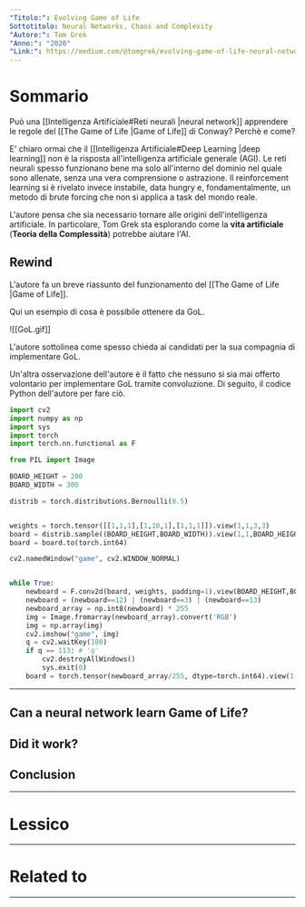 ```yaml
---
"Titolo:": Evolving Game of Life
Sottotitolo: Neural Networks, Chaos and Complexity
"Autore:": Tom Grek
"Anno:": "2020"
"Link:": https://medium.com/@tomgrek/evolving-game-of-life-neural-networks-chaos-and-complexity-94b509bc7aa8
---
```

# Sommario
Può una [[Intelligenza Artificiale#Reti neurali |neural network]] apprendere le regole del [[The Game of Life |Game of Life]] di Conway? Perchè e come?

E' chiaro ormai che il [[Intelligenza Artificiale#Deep Learning |deep learning]] non è la risposta all'intelligenza artificiale generale (AGI). Le reti neurali spesso funzionano bene ma solo all'interno del dominio nel quale sono allenate, senza una vera comprensione o astrazione. Il reinforcement learning si è rivelato invece instabile, data hungry e, fondamentalmente, un metodo di brute forcing che non si applica a task del mondo reale.

L'autore pensa che sia necessario tornare alle origini dell'intelligenza artificiale. In particolare, Tom Grek sta esplorando come la **vita artificiale** (**Teoria della Complessità**) potrebbe aiutare l'AI.
## Rewind
L'autore fa un breve riassunto del funzionamento del [[The Game of Life |Game of Life]].

Qui un esempio di cosa è possibile ottenere da GoL.

![[GoL.gif]]

L'autore sottolinea come spesso chieda ai candidati per la sua compagnia di implementare GoL.

Un'altra osservazione dell'autore è il fatto che nessuno si sia mai offerto volontario per implementare GoL tramite convoluzione. Di seguito, il codice Python dell'autore per fare ciò.

```Python
import cv2
import numpy as np
import sys
import torch
import torch.nn.functional as F

from PIL import Image

BOARD_HEIGHT = 200
BOARD_WIDTH = 300

distrib = torch.distributions.Bernoulli(0.5)


weights = torch.tensor([[1,1,1],[1,10,1],[1,1,1]]).view(1,1,3,3)
board = distrib.sample((BOARD_HEIGHT,BOARD_WIDTH)).view(1,1,BOARD_HEIGHT,BOARD_WIDTH)
board = board.to(torch.int64)

cv2.namedWindow("game", cv2.WINDOW_NORMAL)


while True:
	newboard = F.conv2d(board, weights, padding=1).view(BOARD_HEIGHT,BOARD_WIDTH)
	newboard = (newboard==12) | (newboard==3) | (newboard==13)
	newboard_array = np.int8(newboard) * 255
	img = Image.fromarray(newboard_array).convert('RGB')
	img = np.array(img)
	cv2.imshow("game", img)
	q = cv2.waitKey(100)
	if q == 113: # 'q'
		cv2.destroyAllWindows()
		sys.exit(0)
	board = torch.tensor(newboard_array/255, dtype=torch.int64).view(1,1,BOARD_HEIGHT,BOARD_WIDTH)

```

----------------------------------------------------------------
## Can a neural network learn Game of Life?

## Did it work?

## Conclusion

----------------------------------------------------------------

# Lessico


----------------------------------------------------------------

# Related to


----------------------------------------------------------------